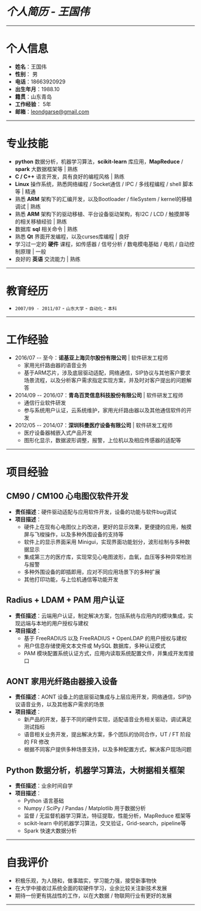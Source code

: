 # ___个人简历 - 王国伟___
***

# 个人信息
  - **姓名**：王国伟
  - **性别**： 男
  - **电话**：18663920929
  - **出生年月**：1988.10
  - **籍贯**：山东青岛
  - **工作经验**： 5年
  - **邮箱**：leondgarse@gmail.com
***

# 专业技能
  - **python** 数据分析，机器学习算法，**scikit-learn** 库应用，**MapReduce** / **spark** 大数据框架等 | 熟练
  - **C / C++** 语言开发，具有良好的编程风格 | 熟练
  - **Linux** 操作系统，熟悉网络编程 / Socket通信 / IPC / 多线程编程 / shell 脚本等 | 精通
  - 熟悉 **ARM** 架构下的汇编开发，以及Bootloader / fileSystem / kernel的移植调试 | 熟练
  - 熟悉 **ARM** 架构下的驱动移植、平台设备驱动架构，有I2C / LCD / 触摸屏等的相关移植经验 | 熟练
  - 数据库 **sql** 相关命令 | 熟练
  - 熟悉 **Qt** 界面开发编程，以及curses库编程 | 良好
  - 学习过一定的 **硬件** 课程，如传感器 / 信号分析 / 数电模电基础 / 电机 / 自动控制原理 | 一般
  - 良好的 **英语** 交流能力 | 熟练
***

# 教育经历
  - `2007/09 - 2011/07` - `山东大学` - `自动化` - `本科`
***

# 工作经验
  - 2016/07 -- 至今：**诺基亚上海贝尔股份有限公司** | 软件研发工程师
    - 家用光纤路由器的语音业务
    - 基于ARM芯片，涉及底层驱动适配，网络通信，SIP协议与其他客户要求场景流程，以及分析客户需求指定实现方案，并及时对客户提出的问题解答
  - 2014/09 -- 2016/07：**青岛百灵信息科技股份有限公司** | 软件研发工程师
    - 通信行业软件研发
    - 参与系统用户认证，云系统维护，家用光纤路由器以及其他通信软件的开发
  - 2012/05 -- 2014/07：**深圳科曼医疗设备有限公司** | 软件研发工程师
    - 医疗设备器械嵌入式产品开发
    - 图形化显示，数据波形调整，报警，上位机以及相应传感器的适配等
***

# 项目经验
## CM90 / CM100 心电图仪软件开发
  - **责任描述**：硬件驱动适配与应用软件开发，设备的功能与软件bug调试
  - **项目描述**：
    - 硬件上在现有心电图仪上的改进，更好的显示效果，更便捷的应用，触摸屏与飞梭操作，以及多种外围设备的支持等
    - 软件上的显示界面采用 Minigui，实现界面功能划分，波形绘制与多种数据显示
    - 集成第三方的医疗库，实现常见心电图波形，血氧，血压等多种异常检测与报警
    - 多种外围设备的即插即用，应对不同应用场景下的多种扩展
    - 其他打印功能，与上位机通信等功能开发
## Radius + LDAM + PAM 用户认证
  - **责任描述**：云端用户认证，制定解决方案，包括系统与应用内的模块集成，实现远端与本地的用户授权与建权
  - **项目描述**：
    - 基于 FreeRADIUS 以及 FreeRADIUS + OpenLDAP 的用户授权与建权
    - 用户信息存储使用文本文件或 MySQL 数据库，多种认证模式
    - PAM 模块配置系统认证方式，应用内读取系统配置文件，并集成开发库接口
## AONT 家用光纤路由器接入设备
  - **责任描述**：AONT 设备上的底层驱动集成与上层应用开发，网络通信，SIP协议语音业务，以及其他客户需求的场景
  - **项目描述**：
    - 新产品的开发，基于不同的硬件实现，适配语音业务相关驱动，调试满足测试指标
    - 语音相关业务开发，提出解决方案，多个团队的协同合作，UT / FT 阶段的 FR 修改
    - 根据不同客户提供多种场景支持，以及多种配置方式，解决客户现场问题
## Python 数据分析，机器学习算法，大树据相关框架
  - **责任描述**：业余时间自学
  - **项目描述**：
    - Python 语言基础
    - Numpy / SciPy / Pandas / Matplotlib 用于数据分析
    - 监督 / 无监督机器学习算法，特征提取，性能分析，MapReduce 框架等
    - scikit-learn 中的机器学习算法，交叉验证，Grid-search，pipeline等
    - Spark 快速大数据分析
***

# 自我评价
  - 积极乐观，为人随和，做事踏实，学习能力强，接受新事物快
  - 在大学中接收过系统全面的软硬件学习，业余比较关注新技术发展
  - 期待一份更有挑战性的工作，以在大数据 / 物联网行业有更好的发展
***
